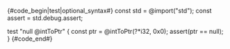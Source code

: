 {#code_begin|test|optional_syntax#}
const std = @import("std");
const assert = std.debug.assert;

test "null @intToPtr" {
    const ptr = @intToPtr(?*i32, 0x0);
    assert(ptr == null);
}
{#code_end#}